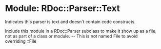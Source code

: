 # Module: RDoc::Parser::Text
    

Indicates this parser is text and doesn't contain code constructs.

Include this module in a RDoc::Parser subclass to make it show up as a file,
not as part of a class or module. -- This is not named File to avoid
overriding ::File



